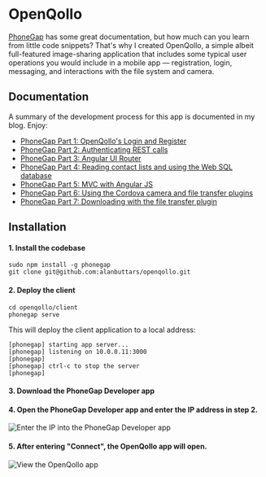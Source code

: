OpenQollo
=====

<a href="http://phonegap.com">PhoneGap</a> has some great documentation, but how much can you learn from little code snippets? That's why I created OpenQollo, a simple albeit full-featured image-sharing application that includes some typical user operations you would include in a mobile app &mdash; registration, login, messaging, and interactions with the file system and camera.

## Documentation
A summary of the development process for this app is documented in my blog. Enjoy:

* <a href="http://alanbuttars.com/blog.php?post=1">PhoneGap Part 1: OpenQollo's Login and Register</a>
* <a href="http://alanbuttars.com/blog.php?post=2">PhoneGap Part 2: Authenticating REST calls</a>
* <a href="http://alanbuttars.com/blog.php?post=3">PhoneGap Part 3: Angular UI Router</a>
* <a href="http://alanbuttars.com/blog.php?post=4">PhoneGap Part 4: Reading contact lists and using the Web SQL database</a>
* <a href="http://alanbuttars.com/blog.php?post=5">PhoneGap Part 5: MVC with Angular JS</a>
* <a href="http://alanbuttars.com/blog.php?post=6">PhoneGap Part 6: Using the Cordova camera and file transfer plugins</a>
* <a href="http://alanbuttars.com/blog.php?post=7">PhoneGap Part 7: Downloading with the file transfer plugin</a>

## Installation
#### 1. Install the codebase
```shell
sudo npm install -g phonegap
git clone git@github.com:alanbuttars/openqollo.git
```

#### 2. Deploy the client
```shell
cd openqollo/client
phonegap serve
```

This will deploy the client application to a local address:

```shell
[phonegap] starting app server...
[phonegap] listening on 10.0.0.11:3000
[phonegap] 
[phonegap] ctrl-c to stop the server
[phonegap] 
```

#### 3. Download the PhoneGap Developer app

#### 4. Open the PhoneGap Developer app and enter the IP address in step 2.
![Enter the IP into the PhoneGap Developer app](http://alanbuttars.com/img/install_2_phonegap_ip.png)

#### 5. After entering "Connect", the OpenQollo app will open.
![View the OpenQollo app](http://alanbuttars.com/img/install_3_app_login.png)

